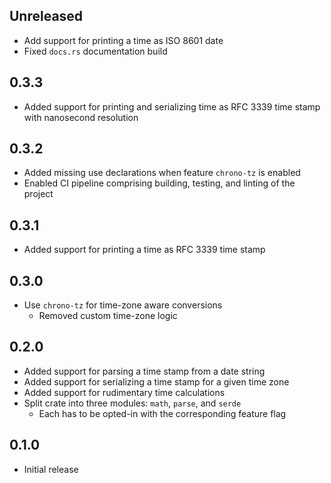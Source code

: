 Unreleased
----------
- Add support for printing a time as ISO 8601 date
- Fixed `docs.rs` documentation build


0.3.3
-----
- Added support for printing and serializing time as RFC 3339 time stamp
  with nanosecond resolution


0.3.2
-----
- Added missing use declarations when feature `chrono-tz` is enabled
- Enabled CI pipeline comprising building, testing, and linting of the
  project


0.3.1
-----
- Added support for printing a time as RFC 3339 time stamp


0.3.0
-----
- Use `chrono-tz` for time-zone aware conversions
  - Removed custom time-zone logic


0.2.0
-----
- Added support for parsing a time stamp from a date string
- Added support for serializing a time stamp for a given time zone
- Added support for rudimentary time calculations
- Split crate into three modules: `math`, `parse`, and `serde`
  - Each has to be opted-in with the corresponding feature flag


0.1.0
-----
- Initial release
